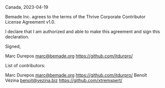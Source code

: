 Canada, 2023-04-19

Bemade Inc. agrees to the terms of the Thrive Corporate Contributor License
Agreement v1.0.

I declare that I am authorized and able to make this agreement and sign this
declaration.

Signed,

Marc Durepos marc@bemade.org https://github.com/itdurpro/

List of contributors:

Marc Durepos marc@bemade.org https://github.com/itdurpro/
Benoît Vézina benoit@vezina.biz https://github.com/xtremxpert/
